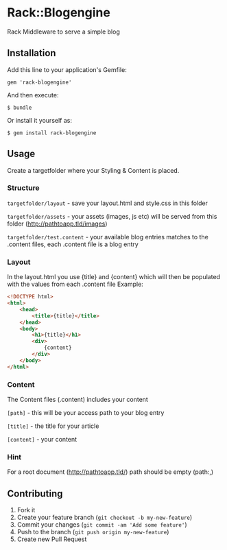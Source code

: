 # Rack::Blogengine

Rack Middleware to serve a simple blog

## Installation

Add this line to your application's Gemfile:

    gem 'rack-blogengine'

And then execute:

    $ bundle

Or install it yourself as:

    $ gem install rack-blogengine

## Usage

Create a targetfolder where your Styling & Content is placed.

### Structure

`targetfolder/layout` - save your layout.html and style.css in this folder

`targetfolder/assets` - your assets (images, js etc) will be served from this folder (http://pathtoapp.tld/images)

`targetfolder/test.content` - your available blog entries matches to the .content files, each .content file is a blog entry

### Layout

In the layout.html you use {title} and {content} which will then be populated with the values from each .content file
Example:
```html
<!DOCTYPE html>
<html>
	<head>
		<title>{title}</title>
	</head>
	<body>
		<h1>{title}</h1>
		<div>
			{content}
		</div>
	</body>
</html>
```
### Content

The Content files (.content) includes your content

`[path]` - this will be your access path to your blog entry

`[title]` - the title for your article

`[content]` - your content

### Hint
For a root document (http://pathtoapp.tld/) path should be empty (path:,)

## Contributing

1. Fork it
2. Create your feature branch (`git checkout -b my-new-feature`)
3. Commit your changes (`git commit -am 'Add some feature'`)
4. Push to the branch (`git push origin my-new-feature`)
5. Create new Pull Request
